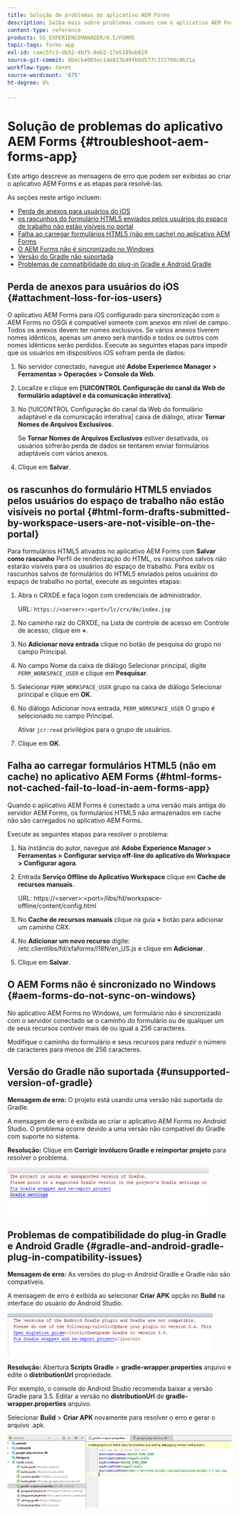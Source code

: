 ```yaml
---
title: Solução de problemas do aplicativo AEM Forms
description: Saiba mais sobre problemas comuns com o aplicativo AEM Forms e como solucioná-los.
content-type: reference
products: SG_EXPERIENCEMANAGER/6.5/FORMS
topic-tags: forms-app
exl-id: caec5fc3-db52-4bf5-8eb2-17e5189ab819
source-git-commit: 8b4cb4065ec14e813b49fb0d577c372790c9b21a
workflow-type: tm+mt
source-wordcount: '675'
ht-degree: 0%

---
```


# Solução de problemas do aplicativo AEM Forms {#troubleshoot-aem-forms-app}

Este artigo descreve as mensagens de erro que podem ser exibidas ao criar o aplicativo AEM Forms e as etapas para resolvê-las.

As seções neste artigo incluem:

* [Perda de anexos para usuários do iOS](/help/forms/using/issues-aem-forms-app.md#attachment-loss-for-ios-users)
* [os rascunhos do formulário HTML5 enviados pelos usuários do espaço de trabalho não estão visíveis no portal](/help/forms/using/issues-aem-forms-app.md#html-form-drafts-submitted-by-workspace-users-are-not-visible-on-the-portal)
* [Falha ao carregar formulários HTML5 (não em cache) no aplicativo AEM Forms](/help/forms/using/issues-aem-forms-app.md#html-forms-not-cached-fail-to-load-in-aem-forms-app)
* [O AEM Forms não é sincronizado no Windows](/help/forms/using/issues-aem-forms-app.md#aem-forms-do-not-sync-on-windows)
* [Versão do Gradle não suportada](/help/forms/using/issues-aem-forms-app.md#unsupported-version-of-gradle)
* [Problemas de compatibilidade do plug-in Gradle e Android Gradle](/help/forms/using/issues-aem-forms-app.md#gradle-and-android-gradle-plug-in-compatibility-issues)

## Perda de anexos para usuários do iOS {#attachment-loss-for-ios-users}

O aplicativo AEM Forms para iOS configurado para sincronização com o AEM Forms no OSGi é compatível somente com anexos em nível de campo. Todos os anexos devem ter nomes exclusivos. Se vários anexos tiverem nomes idênticos, apenas um anexo será mantido e todos os outros com nomes idênticos serão perdidos. Execute as seguintes etapas para impedir que os usuários em dispositivos iOS sofram perda de dados:

1. No servidor conectado, navegue até **Adobe Experience Manager > Ferramentas > Operações > Console da Web**.
1. Localize e clique em **[!UICONTROL Configuração do canal da Web do formulário adaptável e da comunicação interativa]**.
1. No [!UICONTROL Configuração do canal da Web do formulário adaptável e da comunicação interativa] caixa de diálogo, ativar **Tornar Nomes de Arquivos Exclusivos**.

   Se **Tornar Nomes de Arquivos Exclusivos** estiver desativada, os usuários sofrerão perda de dados se tentarem enviar formulários adaptáveis com vários anexos.

1. Clique em **Salvar**.

## os rascunhos do formulário HTML5 enviados pelos usuários do espaço de trabalho não estão visíveis no portal {#html-form-drafts-submitted-by-workspace-users-are-not-visible-on-the-portal}

Para formulários HTML5 ativados no aplicativo AEM Forms com **Salvar como rascunho** Perfil de renderização do HTML, os rascunhos salvos não estarão visíveis para os usuários do espaço de trabalho. Para exibir os rascunhos salvos de formulários do HTML5 enviados pelos usuários do espaço de trabalho no portal, execute as seguintes etapas:

1. Abra o CRXDE e faça logon com credenciais de administrador.

   URL: `https://<server>:<port>/lc/crx/de/index.jsp`

1. No caminho raiz do CRXDE, na Lista de controle de acesso em Controle de acesso, clique em **+**.
1. No **Adicionar nova entrada** clique no botão de pesquisa do grupo no campo Principal.
1. No campo Nome da caixa de diálogo Selecionar principal, digite `PERM_WORKSPACE_USER` e clique em **Pesquisar**.
1. Selecionar `PERM_WORKSPACE_USER` grupo na caixa de diálogo Selecionar principal e clique em **OK**.
1. No diálogo Adicionar nova entrada, `PERM_WORKSPACE_USER` O grupo é selecionado no campo Principal.

   Ativar `jcr:read` privilégios para o grupo de usuários.

1. Clique em **OK**.

## Falha ao carregar formulários HTML5 (não em cache) no aplicativo AEM Forms {#html-forms-not-cached-fail-to-load-in-aem-forms-app}

Quando o aplicativo AEM Forms é conectado a uma versão mais antiga do servidor AEM Forms, os formulários HTML5 não armazenados em cache não são carregados no aplicativo AEM Forms.

Execute as seguintes etapas para resolver o problema:

1. Na instância do autor, navegue até **Adobe Experience Manager > Ferramentas > Configurar serviço off-line do aplicativo do Workspace > Configurar agora**.
1. Entrada **Serviço Offline do Aplicativo Workspace** clique em **Cache de recursos manuais**.

   URL: https://&lt;server>:&lt;port>/libs/fd/workspace-offline/content/config.html

1. No **Cache de recursos manuais** clique na guia **+** botão para adicionar um caminho CRX.
1. No **Adicionar um novo recurso** digite: /etc.clientlibs/fd/xfaforms/I18N/en_US.js e clique em **Adicionar**.
1. Clique em **Salvar**.

## O AEM Forms não é sincronizado no Windows {#aem-forms-do-not-sync-on-windows}

No aplicativo AEM Forms no Windows, um formulário não é sincronizado com o servidor conectado se o caminho do formulário ou de qualquer um de seus recursos contiver mais de ou igual a 256 caracteres.

Modifique o caminho do formulário e seus recursos para reduzir o número de caracteres para menos de 256 caracteres.

## Versão do Gradle não suportada {#unsupported-version-of-gradle}

**Mensagem de erro:** O projeto está usando uma versão não suportada do Gradle.

A mensagem de erro é exibida ao criar o aplicativo AEM Forms no Android Studio. O problema ocorre devido a uma versão não compatível do Gradle com suporte no sistema.

**Resolução:** Clique em **Corrigir invólucro Gradle e reimportar projeto** para resolver o problema.

![gradle_unsupported_version](assets/gradle_unsupported_version.png)

## Problemas de compatibilidade do plug-in Gradle e Android Gradle {#gradle-and-android-gradle-plug-in-compatibility-issues}

**Mensagem de erro:** As versões do plug-in Android Gradle e Gradle não são compatíveis.

A mensagem de erro é exibida ao selecionar **Criar APK** opção no **Build** na interface do usuário do Android Studio.

![gradle_plugin_compatibility](assets/gradle_plugin_compatibility.png)

**Resolução:** Abertura **Scripts Gradle** > **gradle-wrapper.properties** arquivo e edite o **distributionUrl** propriedade.

Por exemplo, o console do Android Studio recomenda baixar a versão Gradle para 3.5. Editar a versão no **distributionUrl** de **gradle-wrapper.properties** arquivo.

Selecionar **Build** > **Criar APK** novamente para resolver o erro e gerar o arquivo .apk.

![gradle_wrapper_properties](assets/gradle_wrapper_properties.png)
